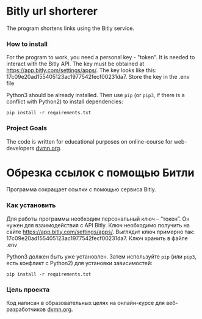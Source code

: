 # Bitly url shorterer

The program shortens links using the Bitly service.

### How to install

For the program to work, you need a personal key - "token". It is needed to interact with the Bitly API. The key must be obtained at https://app.bitly.com/settings/apps/.
The key looks like this: 17c09e20ad155405123ac1977542fecf00231da7.
Store the key in the .env file

Python3 should be already installed. 
Then use `pip` (or `pip3`, if there is a conflict with Python2) to install dependencies:
```
pip install -r requirements.txt
```

### Project Goals

The code is written for educational purposes on online-course for web-developers [dvmn.org](https://dvmn.org/).




# Обрезка ссылок с помощью Битли

Программа сокращает ссылки с помощью сервиса Bitly.

### Как установить

Для работы программы необходим персональный ключ – “токен”. Он нужен для взаимодействия с API Bitly. Ключ необходимо получить на сайте https://app.bitly.com/settings/apps/.
Выглядит ключ примерно так: 17c09e20ad155405123ac1977542fecf00231da7.
Ключ хранить в файле .env

Python3 должен быть уже установлен. 
Затем используйте `pip` (или `pip3`, есть конфликт с Python2) для установки зависимостей:
```
pip install -r requirements.txt
```

### Цель проекта

Код написан в образовательных целях на онлайн-курсе для веб-разработчиков [dvmn.org](https://dvmn.org/).